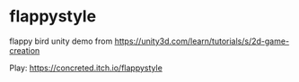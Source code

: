# flappystyle

flappy bird unity demo from https://unity3d.com/learn/tutorials/s/2d-game-creation

Play: https://concreted.itch.io/flappystyle

